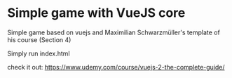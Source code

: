 # Simple game with VueJS core

Simple game based on vuejs and Maximilian Schwarzmüller's template of his course (Section 4)

Simply run index.html

check it out:
https://www.udemy.com/course/vuejs-2-the-complete-guide/